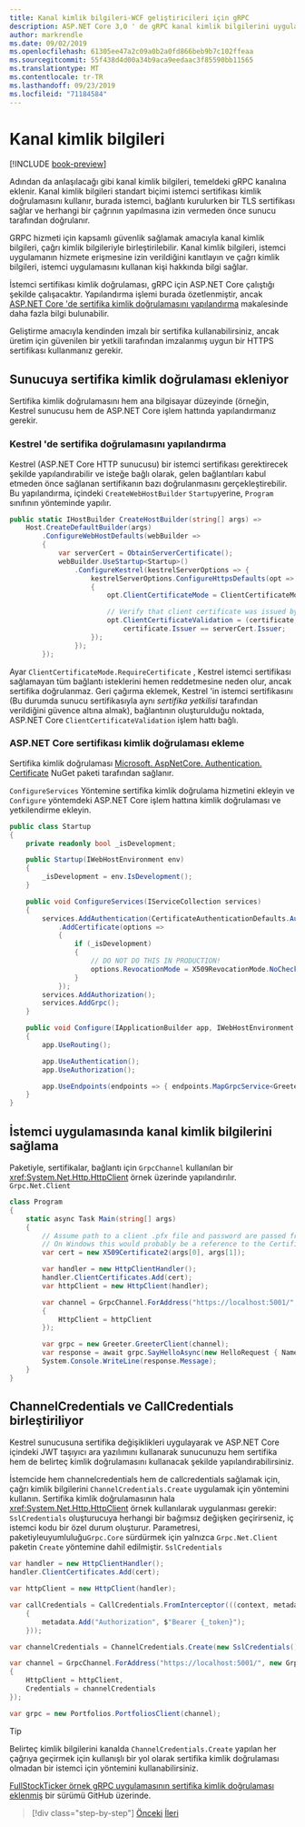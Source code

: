 ```yaml
---
title: Kanal kimlik bilgileri-WCF geliştiricileri için gRPC
description: ASP.NET Core 3,0 ' de gRPC kanal kimlik bilgilerini uygulama ve kullanma.
author: markrendle
ms.date: 09/02/2019
ms.openlocfilehash: 61305ee47a2c09a0b2a0fd866beb9b7c102ffeaa
ms.sourcegitcommit: 55f438d4d00a34b9aca9eedaac3f85590bb11565
ms.translationtype: MT
ms.contentlocale: tr-TR
ms.lasthandoff: 09/23/2019
ms.locfileid: "71184584"
---
```

# <a name="channel-credentials"></a>Kanal kimlik bilgileri

[!INCLUDE [book-preview](../../../includes/book-preview.md)]

Adından da anlaşılacağı gibi kanal kimlik bilgileri, temeldeki gRPC kanalına eklenir. Kanal kimlik bilgileri standart biçimi istemci sertifikası kimlik doğrulamasını kullanır, burada istemci, bağlantı kurulurken bir TLS sertifikası sağlar ve herhangi bir çağrının yapılmasına izin vermeden önce sunucu tarafından doğrulanır.

GRPC hizmeti için kapsamlı güvenlik sağlamak amacıyla kanal kimlik bilgileri, çağrı kimlik bilgileriyle birleştirilebilir. Kanal kimlik bilgileri, istemci uygulamanın hizmete erişmesine izin verildiğini kanıtlayın ve çağrı kimlik bilgileri, istemci uygulamasını kullanan kişi hakkında bilgi sağlar.

İstemci sertifikası kimlik doğrulaması, gRPC için ASP.NET Core çalıştığı şekilde çalışacaktır. Yapılandırma işlemi burada özetlenmiştir, ancak [ASP.NET Core 'de sertifika kimlik doğrulamasını yapılandırma](https://docs.microsoft.com/aspnet/core/security/authentication/certauth?view=aspnetcore-3.0) makalesinde daha fazla bilgi bulunabilir.

Geliştirme amacıyla kendinden imzalı bir sertifika kullanabilirsiniz, ancak üretim için güvenilen bir yetkili tarafından imzalanmış uygun bir HTTPS sertifikası kullanmanız gerekir.

## <a name="adding-certificate-authentication-to-the-server"></a>Sunucuya sertifika kimlik doğrulaması ekleniyor

Sertifika kimlik doğrulamasını hem ana bilgisayar düzeyinde (örneğin, Kestrel sunucusu hem de ASP.NET Core işlem hattında yapılandırmanız gerekir.

### <a name="configuring-certificate-validation-on-kestrel"></a>Kestrel 'de sertifika doğrulamasını yapılandırma

Kestrel (ASP.NET Core HTTP sunucusu) bir istemci sertifikası gerektirecek şekilde yapılandırabilir ve isteğe bağlı olarak, gelen bağlantıları kabul etmeden önce sağlanan sertifikanın bazı doğrulanmasını gerçekleştirebilir. Bu yapılandırma, içindeki `CreateWebHostBuilder` `Startup`yerine, `Program` sınıfının yönteminde yapılır.

```csharp
public static IHostBuilder CreateHostBuilder(string[] args) =>
    Host.CreateDefaultBuilder(args)
        .ConfigureWebHostDefaults(webBuilder =>
        {
            var serverCert = ObtainServerCertificate();
            webBuilder.UseStartup<Startup>()
                .ConfigureKestrel(kestrelServerOptions => {
                    kestrelServerOptions.ConfigureHttpsDefaults(opt =>
                    {
                        opt.ClientCertificateMode = ClientCertificateMode.RequireCertificate;

                        // Verify that client certificate was issued by same CA as server certificate
                        opt.ClientCertificateValidation = (certificate, chain, errors) =>
                            certificate.Issuer == serverCert.Issuer;
                    });
                });
        });

```

Ayar `ClientCertificateMode.RequireCertificate` , Kestrel istemci sertifikası sağlamayan tüm bağlantı isteklerini hemen reddetmesine neden olur, ancak sertifika doğrulanmaz. Geri çağırma eklemek, Kestrel 'in istemci sertifikasını (Bu durumda sunucu sertifikasıyla aynı *sertifika yetkilisi* tarafından verildiğini güvence altına almak), bağlantının oluşturulduğu noktada, ASP.NET Core `ClientCertificateValidation` işlem hattı bağlı.

### <a name="adding-aspnet-core-certificate-authentication"></a>ASP.NET Core sertifikası kimlik doğrulaması ekleme

Sertifika kimlik doğrulaması [Microsoft. AspNetCore. Authentication. Certificate](https://www.nuget.org/packages/Microsoft.AspNetCore.Authentication.Certificate) NuGet paketi tarafından sağlanır.

`ConfigureServices` Yöntemine sertifika kimlik doğrulama hizmetini ekleyin ve `Configure` yöntemdeki ASP.NET Core işlem hattına kimlik doğrulaması ve yetkilendirme ekleyin.

```csharp
public class Startup
{
    private readonly bool _isDevelopment;

    public Startup(IWebHostEnvironment env)
    {
        _isDevelopment = env.IsDevelopment();
    }

    public void ConfigureServices(IServiceCollection services)
    {
        services.AddAuthentication(CertificateAuthenticationDefaults.AuthenticationScheme)
            .AddCertificate(options =>
            {
                if (_isDevelopment)
                {
                    // DO NOT DO THIS IN PRODUCTION!
                    options.RevocationMode = X509RevocationMode.NoCheck;
                }
            });
        services.AddAuthorization();
        services.AddGrpc();
    }

    public void Configure(IApplicationBuilder app, IWebHostEnvironment env)
    {
        app.UseRouting();

        app.UseAuthentication();
        app.UseAuthorization();

        app.UseEndpoints(endpoints => { endpoints.MapGrpcService<GreeterService>(); });
    }
}
```

## <a name="providing-channel-credentials-in-the-client-application"></a>İstemci uygulamasında kanal kimlik bilgilerini sağlama

Paketiyle, sertifikalar, bağlantı için `GrpcChannel` kullanılan bir <xref:System.Net.Http.HttpClient> örnek üzerinde yapılandırılır. `Grpc.Net.Client`

```csharp
class Program
{
    static async Task Main(string[] args)
    {
        // Assume path to a client .pfx file and password are passed from command line
        // On Windows this would probably be a reference to the Certificate Store
        var cert = new X509Certificate2(args[0], args[1]);

        var handler = new HttpClientHandler();
        handler.ClientCertificates.Add(cert);
        var httpClient = new HttpClient(handler);

        var channel = GrpcChannel.ForAddress("https://localhost:5001/", new GrpcChannelOptions
        {
            HttpClient = httpClient
        });

        var grpc = new Greeter.GreeterClient(channel);
        var response = await grpc.SayHelloAsync(new HelloRequest { Name = "Bob" });
        System.Console.WriteLine(response.Message);
    }
}
```

## <a name="combining-channelcredentials-and-callcredentials"></a>ChannelCredentials ve CallCredentials birleştiriliyor

Kestrel sunucusuna sertifika değişiklikleri uygulayarak ve ASP.NET Core içindeki JWT taşıyıcı ara yazılımını kullanarak sunucunuzu hem sertifika hem de belirteç kimlik doğrulamasını kullanacak şekilde yapılandırabilirsiniz.

İstemcide hem channelcredentials hem de callcredentials sağlamak için, çağrı kimlik bilgilerini `ChannelCredentials.Create` uygulamak için yöntemini kullanın. Sertifika kimlik doğrulamasının hala <xref:System.Net.Http.HttpClient> örnek kullanılarak uygulanması gerekir: `SslCredentials` oluşturucuya herhangi bir bağımsız değişken geçirirseniz, iç istemci kodu bir özel durum oluşturur. Parametresi, paketiyleuyumluluğu`Grpc.Core` sürdürmek için yalnızca `Grpc.Net.Client` paketin `Create` yöntemine dahil edilmiştir. `SslCredentials`

```csharp
var handler = new HttpClientHandler();
handler.ClientCertificates.Add(cert);

var httpClient = new HttpClient(handler);

var callCredentials = CallCredentials.FromInterceptor(((context, metadata) =>
    {
        metadata.Add("Authorization", $"Bearer {_token}");
    }));

var channelCredentials = ChannelCredentials.Create(new SslCredentials(), callCredentials);

var channel = GrpcChannel.ForAddress("https://localhost:5001/", new GrpcChannelOptions
{
    HttpClient = httpClient,
    Credentials = channelCredentials
});

var grpc = new Portfolios.PortfoliosClient(channel);
```

> [!TIP]
> Belirteç kimlik bilgilerini kanalda `ChannelCredentials.Create` yapılan her çağrıya geçirmek için kullanışlı bir yol olarak sertifika kimlik doğrulaması olmadan bir istemci için yöntemini kullanabilirsiniz.

[FullStockTicker örnek gRPC uygulamasının sertifika kimlik doğrulaması eklenmiş](https://github.com/dotnet-architecture/grpc-for-wcf-developers/tree/master/FullStockTickerSample/grpc/FullStockTickerAuth/FullStockTicker) bir sürümü GitHub üzerinde.

>[!div class="step-by-step"]
>[Önceki](call-credentials.md)
>[İleri](encryption.md)
